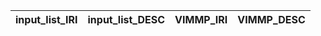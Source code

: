 | input_list_IRI   | input_list_DESC   | VIMMP_IRI   | VIMMP_DESC   |
|------------------|-------------------|-------------|--------------|